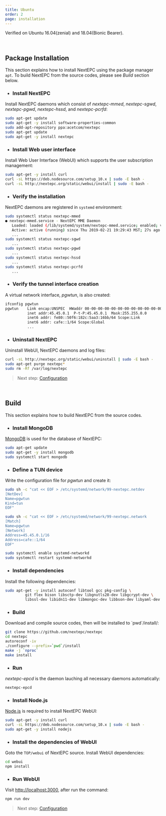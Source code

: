 ```yaml
---
title: Ubuntu
order: 2
page: installation
---
```


Verified on Ubuntu 16.04(zenial) and 18.04(Bionic Bearer).

<br/>

## Package Installation

This section explains how to install NextEPC using the package manager `apt`.
To build NextEPC from the source codes, please see _Build_ section below.

* ### Install NextEPC 
Install NextEPC daemons which consist of *nextepc-mmed*, *nextepc-sgwd*, *nextepc-pgwd*, *nextepc-hssd*, and *nextepc-pcrfd*:
```bash
sudo apt-get update
sudo apt-get -y install software-properties-common
sudo add-apt-repository ppa:acetcom/nextepc
sudo apt-get update
sudo apt-get -y install nextepc
```

* ### Install Web user interface
Install Web User Interface (WebUI) which supports the user subscription management:
```bash
sudo apt-get -y install curl
curl -sL https://deb.nodesource.com/setup_10.x | sudo -E bash -
curl -sL http://nextepc.org/static/webui/install | sudo -E bash -
```

* ### Verify the installation
NextEPC daemons are registered in `systemd` environment:
```bash
sudo systemctl status nextepc-mmed
● nextepc-mmed.service - NextEPC MME Daemon
   Loaded: loaded (/lib/systemd/system/nextepc-mmed.service; enabled; vendor preset: enabled)
   Active: active (running) since Thu 2019-02-21 19:29:43 MST; 27s ago
   ...
sudo systemctl status nextepc-sgwd
   ...
sudo systemctl status nextepc-pgwd
   ...
sudo systemctl status nextepc-hssd
   ...
sudo systemctl status nextepc-pcrfd
   ...
```

* ### Verify the tunnel interface creation
A virtual network interface, *pgwtun*, is also created:
```bash
ifconfig pgwtun
pgwtun    Link encap:UNSPEC  HWaddr 00-00-00-00-00-00-00-00-00-00-00-00-00-00-00-00  
          inet addr:45.45.0.1  P-t-P:45.45.0.1  Mask:255.255.0.0
          inet6 addr: fe80::50f6:182c:5aa3:16bb/64 Scope:Link
          inet6 addr: cafe::1/64 Scope:Global
          ...
```

* ### Uninstall NextEPC
Uninstall WebUI, NextEPC daemons and log files:
```bash
curl -sL http://nextepc.org/static/webui/uninstall | sudo -E bash -
sudo apt-get purge nextepc*
sudo rm -Rf /var/log/nextepc
```

> Next step: [Configuration](/configuration)

<br/>

## Build

This section explains how to build NextEPC from the source codes.


* ### Install MongoDB
[MongoDB](https://www.mongodb.com) is used for the database of NextEPC:
```bash
sudo apt-get update
sudo apt-get -y install mongodb
sudo systemctl start mongodb
```

* ### Define a TUN device
Write the configuration file for *pgwtun* and create it:
```bash
sudo sh -c "cat << EOF > /etc/systemd/network/99-nextepc.netdev
[NetDev]
Name=pgwtun
Kind=tun
EOF"

sudo sh -c "cat << EOF > /etc/systemd/network/99-nextepc.network
[Match]
Name=pgwtun
[Network]
Address=45.45.0.1/16
Address=cafe::1/64
EOF"

sudo systemctl enable systemd-networkd
sudo systemctl restart systemd-networkd
```

* ### Install dependencies
Install the following dependencies:
```bash
sudo apt-get -y install autoconf libtool gcc pkg-config \
         git flex bison libsctp-dev libgnutls28-dev libgcrypt-dev \
         libssl-dev libidn11-dev libmongoc-dev libbson-dev libyaml-dev
```

* ### Build
Download and compile source codes, then will be installed to \`pwd\`/install/:
```bash
git clone https://github.com/nextepc/nextepc
cd nextepc
autoreconf -iv
./configure --prefix=`pwd`/install
make -j `nproc`
make install
```

* ### Run
*nextepc-epcd* is the daemon lauching all necessary daemons automatically:
```bash
nextepc-epcd
```

* ### Install Node.js
[Node.js](https://nodejs.org) is required to install NextEPC WebUI:
```bash
sudo apt-get -y install curl
curl -sL https://deb.nodesource.com/setup_10.x | sudo -E bash -
sudo apt-get -y install nodejs
```

* ### Install the dependencies of WebUI
Goto the `TOP/webui` of NextEPC source. Install WebUI dependencies:
```bash
cd webui
npm install
```

* ### Run WebUI
Visit [http://localhost:3000](http://localhost:3000), after run the command:
```bash
npm run dev
```

> Next step: [Configuration](/configuration)
